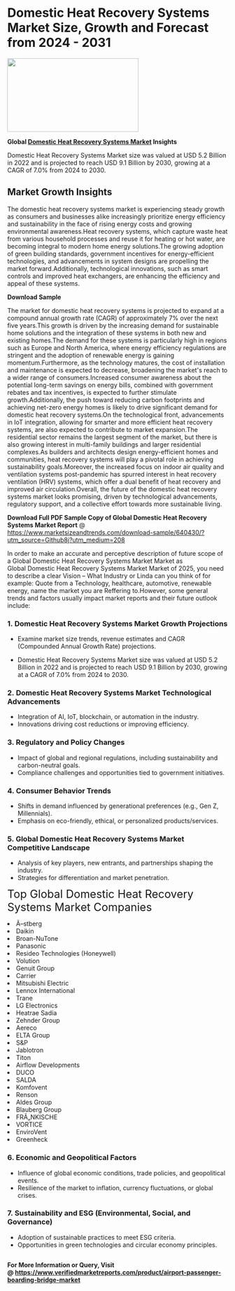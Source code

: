 <H1>Domestic Heat Recovery Systems Market Size, Growth and Forecast from 2024 - 2031</H1><img class="aligncenter size-medium wp-image-584254" src="https://thirdeyenews.in/wp-content/uploads/2024/09/Global-Market-Research-300x168.jpeg" alt="" width="300" height="168" /><p><strong>Global&nbsp;<a href="https://www.marketsizeandtrends.com/download-sample/640430/?utm_source=Github8j?utm_medium=208">Domestic Heat Recovery Systems Market</a> Insights</strong></p><p>Domestic Heat Recovery Systems Market size was valued at USD 5.2 Billion in 2022 and is projected to reach USD 9.1 Billion by 2030, growing at a CAGR of 7.0% from 2024 to 2030.</p><p><h2>Market Growth Insights</h2> <p>The domestic heat recovery systems market is experiencing steady growth as consumers and businesses alike increasingly prioritize energy efficiency and sustainability in the face of rising energy costs and growing environmental awareness.Heat recovery systems, which capture waste heat from various household processes and reuse it for heating or hot water, are becoming integral to modern home energy solutions.The growing adoption of green building standards, government incentives for energy-efficient technologies, and advancements in system designs are propelling the market forward.Additionally, technological innovations, such as smart controls and improved heat exchangers, are enhancing the efficiency and appeal of these systems.</p> <p><strong>Download Sample</strong></p> <p>The market for domestic heat recovery systems is projected to expand at a compound annual growth rate (CAGR) of approximately 7% over the next five years.This growth is driven by the increasing demand for sustainable home solutions and the integration of these systems in both new and existing homes.The demand for these systems is particularly high in regions such as Europe and North America, where energy efficiency regulations are stringent and the adoption of renewable energy is gaining momentum.Furthermore, as the technology matures, the cost of installation and maintenance is expected to decrease, broadening the market's reach to a wider range of consumers.Increased consumer awareness about the potential long-term savings on energy bills, combined with government rebates and tax incentives, is expected to further stimulate growth.Additionally, the push toward reducing carbon footprints and achieving net-zero energy homes is likely to drive significant demand for domestic heat recovery systems.On the technological front, advancements in IoT integration, allowing for smarter and more efficient heat recovery systems, are also expected to contribute to market expansion.The residential sector remains the largest segment of the market, but there is also growing interest in multi-family buildings and larger residential complexes.As builders and architects design energy-efficient homes and communities, heat recovery systems will play a pivotal role in achieving sustainability goals.Moreover, the increased focus on indoor air quality and ventilation systems post-pandemic has spurred interest in heat recovery ventilation (HRV) systems, which offer a dual benefit of heat recovery and improved air circulation.Overall, the future of the domestic heat recovery systems market looks promising, driven by technological advancements, regulatory support, and a collective effort towards more sustainable living.<p><span class=""><strong>Download Full PDF Sample Copy of Global Domestic Heat Recovery Systems Market Report</strong> @ <a href="https://www.marketsizeandtrends.com/download-sample/640430/?utm_source=Github8j?utm_medium=208" target="_blank">https://www.marketsizeandtrends.com/download-sample/640430/?utm_source=Github8j?utm_medium=208</a></span></p><p>In order to make an accurate and perceptive description of future scope of a Global&nbsp;Domestic Heat Recovery Systems Market Market as Global&nbsp;Domestic Heat Recovery Systems Market Market of 2025, you need to describe a clear Vision &ndash; What Industry or Linda can you think of for example: Quote from a Technology, healthcare, automotive, renewable energy, name the market you are Reffering to.However, some general trends and factors usually impact market reports and their future outlook include:</p><h3>1.&nbsp;<strong>Domestic Heat Recovery Systems Market Growth Projections</strong></h3><ul><li>Examine market size trends, revenue estimates and CAGR (Compounded Annual Growth Rate) projections.</li><li><p>Domestic Heat Recovery Systems Market size was valued at USD 5.2 Billion in 2022 and is projected to reach USD 9.1 Billion by 2030, growing at a CAGR of 7.0% from 2024 to 2030.</p></li></ul><h3>2.&nbsp;<strong>Domestic Heat Recovery Systems Market Technological Advancements</strong></h3><ul><li>Integration of AI, IoT, blockchain, or automation in the industry.</li><li>Innovations driving cost reductions or improving efficiency.</li></ul><h3>3.&nbsp;<strong>Regulatory and Policy Changes</strong></h3><ul><li>Impact of global and regional regulations, including sustainability and carbon-neutral goals.</li><li>Compliance challenges and opportunities tied to government initiatives.</li></ul><h3>4.&nbsp;<strong>Consumer Behavior Trends</strong></h3><ul><li>Shifts in demand influenced by generational preferences (e.g., Gen Z, Millennials).</li><li>Emphasis on eco-friendly, ethical, or personalized products/services.</li></ul><h3>5.&nbsp;<strong>Global Domestic Heat Recovery Systems Market Competitive Landscape</strong></h3><ul><li>Analysis of key players, new entrants, and partnerships shaping the industry.</li><li>Strategies for differentiation and market penetration.</li></ul><p data-pm-slice="1 1 []"><span style="color: inherit; font-family: inherit; font-size: 25px;">Top Global Domestic Heat Recovery Systems Market Companies</span></p><div class="" data-test-id=""><p><li>Ã–stberg</li><li> Daikin</li><li> Broan-NuTone</li><li> Panasonic</li><li> Resideo Technologies (Honeywell)</li><li> Volution</li><li> Genuit Group</li><li> Carrier</li><li> Mitsubishi Electric</li><li> Lennox International</li><li> Trane</li><li> LG Electronics</li><li> Heatrae Sadia</li><li> Zehnder Group</li><li> Aereco</li><li> ELTA Group</li><li> S&P</li><li> Jablotron</li><li> Titon</li><li> Airflow Developments</li><li> DUCO</li><li> SALDA</li><li> Komfovent</li><li> Renson</li><li> Aldes Group</li><li> Blauberg Group</li><li> FRÃ„NKISCHE</li><li> VORTICE</li><li> EnviroVent</li><li> Greenheck</li></p></div><h3>6.&nbsp;<strong>Economic and Geopolitical Factors</strong></h3><ul><li>Influence of global economic conditions, trade policies, and geopolitical events.</li><li>Resilience of the market to inflation, currency fluctuations, or global crises.</li></ul><h3>7.&nbsp;<strong>Sustainability and ESG (Environmental, Social, and Governance)</strong></h3><ul><li>Adoption of sustainable practices to meet ESG criteria.</li><li>Opportunities in green technologies and circular economy principles.</li></ul><h2><strong style="font-size: 14px;">For More Information or Query, Visit @&nbsp;</strong><a style="background-color: #ffffff; font-size: 14px;" href="https://www.marketsizeandtrends.com/report/domestic-heat-recovery-systems-market/" target="_blank">https://www.verifiedmarketreports.com/product/airport-passenger-boarding-bridge-market</a></h2>